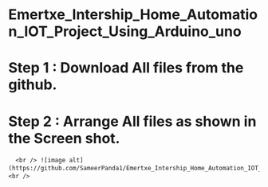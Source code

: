 # Emertxe_Intership_Home_Automation_IOT_Project_Using_Arduino_uno
# Step 1 : Download All files from the github.
# Step 2 : Arrange All files as shown in the Screen shot.
      <br /> ![image alt](https://github.com/SameerPanda1/Emertxe_Intership_Home_Automation_IOT_Project_Using_Arduino_uno_Sameer_Panda/blob/a9ee26a30d50712d6291a5fc99a782a7359b0902/Screenshot%20(3).png) <br />
      
      
